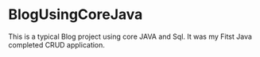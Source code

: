 # BlogUsingCoreJava
This is a typical Blog project using core JAVA and Sql.
It was my Fitst Java completed CRUD application.
